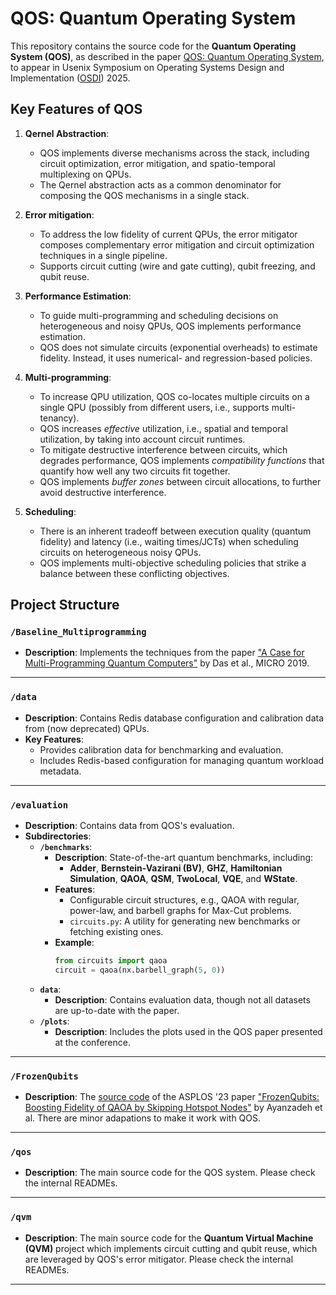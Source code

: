 # QOS: Quantum Operating System

This repository contains the source code for the **Quantum Operating System (QOS)**, as described in the paper [QOS: Quantum Operating System](https://arxiv.org/pdf/2406.19120), to appear in Usenix Symposium on Operating Systems Design and Implementation ([OSDI](https://www.usenix.org/conference/osdi25)) 2025. 

## Key Features of QOS

1. **Qernel Abstraction**:
   - QOS implements diverse mechanisms across the stack, including circuit optimization, error mitigation, and spatio-temporal multiplexing on QPUs.
   - The Qernel abstraction acts as a common denominator for composing the QOS mechanisms in a single stack.

2. **Error mitigation**:
    - To address the low fidelity of current QPUs, the error mitigator composes complementary error mitigation and circuit optimization techniques in a single pipeline.
    -  Supports circuit cutting (wire and gate cutting), qubit freezing, and qubit reuse.

3. **Performance Estimation**:
   - To guide multi-programming and scheduling decisions on heterogeneous and noisy QPUs, QOS implements performance estimation.
   - QOS does not simulate circuits (exponential overheads) to estimate fidelity. Instead, it uses numerical- and  regression-based policies.

4. **Multi-programming**:
   - To increase QPU utilization, QOS co-locates multiple circuits on a single QPU (possibly from different users, i.e., supports multi-tenancy).
   - QOS increases *effective* utilization, i.e., spatial and temporal utilization, by taking into account circuit runtimes.
   - To mitigate destructive interference between circuits, which degrades performance, QOS implements *compatibility functions* that quantify how well any two circuits fit together. 
   - QOS implements *buffer zones* between circuit allocations, to further avoid destructive interference.

5. **Scheduling**:
   - There is an inherent tradeoff between execution quality (quantum fidelity) and latency (i.e., waiting times/JCTs) when scheduling circuits on heterogeneous noisy QPUs.
   - QOS implements multi-objective scheduling policies that strike a balance between these conflicting objectives.

## Project Structure

### `/Baseline_Multiprogramming`
- **Description**: Implements the techniques from the paper ["A Case for Multi-Programming Quantum Computers"](https://dl.acm.org/doi/abs/10.1145/3352460.3358287) by Das et al., MICRO 2019. 

---

### `/data`
- **Description**: Contains Redis database configuration and calibration data from (now deprecated) QPUs.
- **Key Features**:
  - Provides calibration data for benchmarking and evaluation.
  - Includes Redis-based configuration for managing quantum workload metadata.

---

### `/evaluation`
- **Description**: Contains data from QOS's evaluation.
- **Subdirectories**:
  - **`/benchmarks`**:
    - **Description**: State-of-the-art quantum benchmarks, including:
      - **Adder**, **Bernstein-Vazirani (BV)**, **GHZ**, **Hamiltonian Simulation**, **QAOA**, **QSM**, **TwoLocal**, **VQE**, and **WState**.
    - **Features**:
      - Configurable circuit structures, e.g., QAOA with regular, power-law, and barbell graphs for Max-Cut problems.
      - `circuits.py`: A utility for generating new benchmarks or fetching existing ones.
    - **Example**:
      ```python
      from circuits import qaoa
      circuit = qaoa(nx.barbell_graph(5, 0))
      ```
  - **`data`**:
    - **Description**: Contains evaluation data, though not all datasets are up-to-date with the paper.
  - **`/plots`**:
    - **Description**: Includes the plots used in the QOS paper presented at the conference.

---

### `/FrozenQubits`
- **Description**: The [source code](https://zenodo.org/records/7278398) of the ASPLOS '23 paper ["FrozenQubits: Boosting Fidelity of QAOA by Skipping Hotspot Nodes"](https://dl.acm.org/doi/abs/10.1145/3575693.3575741) by Ayanzadeh et al. There are minor adapations to make it work with QOS.

---

### `/qos`
- **Description**: The main source code for the QOS system. Please check the internal READMEs.
---

### `/qvm`
- **Description**: The main source code for the **Quantum Virtual Machine (QVM)** project which implements circuit cutting and qubit reuse, which are leveraged by QOS's error mitigator. Please check the internal READMEs.
---

